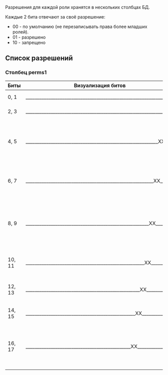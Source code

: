 Разрешения для каждой роли хранятся в нескольких столбцах БД.

Каждые 2 бита отвечают за своё разрешение:
* 00 - по умолчанию (не перезаписывать права более младших ролей).
* 01 - разрешено
* 10 - запрещено

## Список разрешений
### Столбец perms1
| Биты   | Визуализация битов | Разрешение |
| ------ | ------------------ | ---------- |
| 0, 1   | \_\_\_\_\_\_\_\_\_\_\_\_\_\_\_\_\_\_\_\_\_\_\_\_\_\_\_\_\_\_\_\_\_\_\_\_\_\_\_\_\_\_\_\_\_\_\_\_\_\_\_\_\_\_\_\_\_\_\_\_\_\_XX | Отправлять сообщения |
| 2, 3   | \_\_\_\_\_\_\_\_\_\_\_\_\_\_\_\_\_\_\_\_\_\_\_\_\_\_\_\_\_\_\_\_\_\_\_\_\_\_\_\_\_\_\_\_\_\_\_\_\_\_\_\_\_\_\_\_\_\_\_\_XX\_\_ | Удалять чужие сообщения |
| 4, 5   | \_\_\_\_\_\_\_\_\_\_\_\_\_\_\_\_\_\_\_\_\_\_\_\_\_\_\_\_\_\_\_\_\_\_\_\_\_\_\_\_\_\_\_\_\_\_\_\_\_\_\_\_\_\_\_\_\_\_XX\_\_\_\_ | Изменять настройки сервера (кроме id владельца и удаления сервера) |
| 6, 7   | \_\_\_\_\_\_\_\_\_\_\_\_\_\_\_\_\_\_\_\_\_\_\_\_\_\_\_\_\_\_\_\_\_\_\_\_\_\_\_\_\_\_\_\_\_\_\_\_\_\_\_\_\_\_\_\_XX\_\_\_\_\_\_ | Выгонять пользователей с сервера (должен быть ролью старше) |
| 8, 9   | \_\_\_\_\_\_\_\_\_\_\_\_\_\_\_\_\_\_\_\_\_\_\_\_\_\_\_\_\_\_\_\_\_\_\_\_\_\_\_\_\_\_\_\_\_\_\_\_\_\_\_\_\_\_XX\_\_\_\_\_\_\_\_ | Банить/разбанивать пользоватлей на сервере (должен быть ролью старше), смотреть баны |
| 10, 11 | \_\_\_\_\_\_\_\_\_\_\_\_\_\_\_\_\_\_\_\_\_\_\_\_\_\_\_\_\_\_\_\_\_\_\_\_\_\_\_\_\_\_\_\_\_\_\_\_\_\_\_\_XX\_\_\_\_\_\_\_\_\_\_ | Создавать, изменять и удалять каналы | 
| 12, 13 | \_\_\_\_\_\_\_\_\_\_\_\_\_\_\_\_\_\_\_\_\_\_\_\_\_\_\_\_\_\_\_\_\_\_\_\_\_\_\_\_\_\_\_\_\_\_\_\_\_\_XX\_\_\_\_\_\_\_\_\_\_\_\_ | Создавать, изменять и удалять приглашения |
| 14, 15 | \_\_\_\_\_\_\_\_\_\_\_\_\_\_\_\_\_\_\_\_\_\_\_\_\_\_\_\_\_\_\_\_\_\_\_\_\_\_\_\_\_\_\_\_\_\_\_\_XX\_\_\_\_\_\_\_\_\_\_\_\_\_\_ | Говорить в голосовом канале |
| 16, 17 | \_\_\_\_\_\_\_\_\_\_\_\_\_\_\_\_\_\_\_\_\_\_\_\_\_\_\_\_\_\_\_\_\_\_\_\_\_\_\_\_\_\_\_\_\_\_XX\_\_\_\_\_\_\_\_\_\_\_\_\_\_\_\_ | Управлять ролями (более младшими) и назначать пользователям роли (более младшим) |